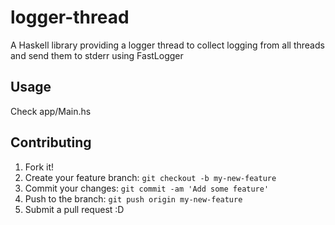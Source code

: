 # logger-thread

A Haskell library providing a logger thread to collect logging from all threads and send them to stderr using FastLogger

## Usage

Check app/Main.hs

## Contributing

1. Fork it!
2. Create your feature branch: `git checkout -b my-new-feature`
3. Commit your changes: `git commit -am 'Add some feature'`
4. Push to the branch: `git push origin my-new-feature`
5. Submit a pull request :D
